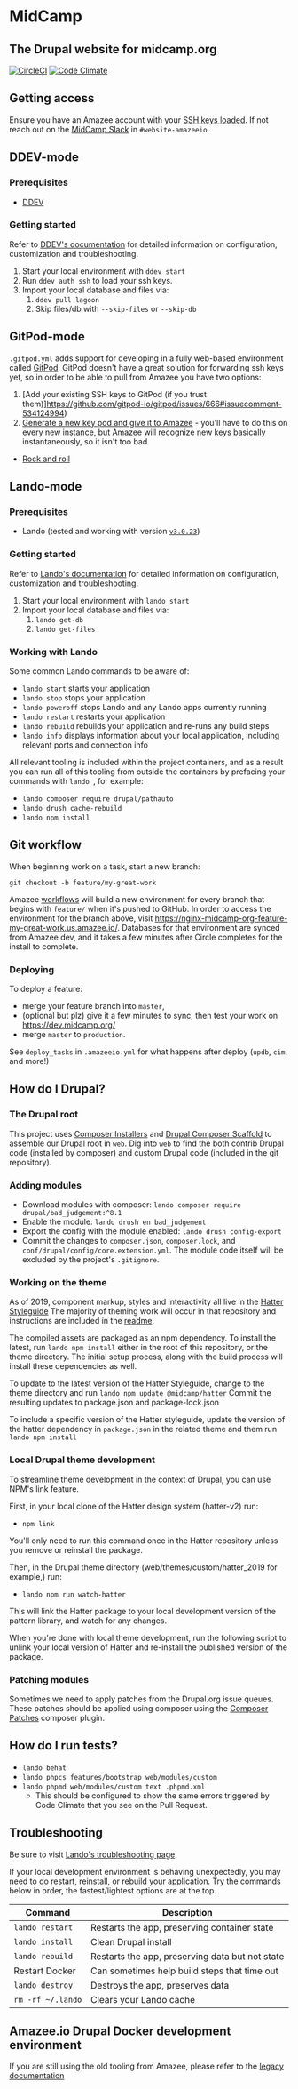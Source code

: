 # MidCamp

## The Drupal website for midcamp.org
[![CircleCI](https://circleci.com/gh/MidCamp/midcamp.svg?style=shield)](https://circleci.com/gh/MidCamp/midcamp)
[![Code Climate](https://codeclimate.com/github/MidCamp/midcamp/badges/gpa.svg)](https://codeclimate.com/github/MidCamp/midcamp)

## Getting access

Ensure you have an Amazee account with your [SSH keys loaded](http://dashboard.amazeeio.cloud/settings).  If not reach out on the [MidCamp Slack](https://mid.camp/slack) in `#website-amazeeio`.

## DDEV-mode

### Prerequisites

- [DDEV](https://ddev.readthedocs.io/en/latest/users/install/)

### Getting started

Refer to [DDEV's documentation](https://ddev.readthedocs.io/en/latest/) for detailed information on configuration, customization and troubleshooting.

1. Start your local environment with `ddev start`
1. Run `ddev auth ssh` to load your ssh keys.
1. Import your local database and files via:
    1. `ddev pull lagoon`
    1. Skip files/db with `--skip-files` or `--skip-db`

## GitPod-mode

`.gitpod.yml` adds support for developing in a fully web-based environment called [GitPod](https://gitpod.io). GitPod doesn't have a great solution for forwarding ssh keys yet, so in order to be able to pull from Amazee you have two options:

1. [Add your existing SSH keys to GitPod (if you trust them)]https://github.com/gitpod-io/gitpod/issues/666#issuecomment-534124994)
1. [Generate a new key pod and give it to Amazee](https://docs.lagoon.sh/using-lagoon-advanced/ssh/) - you'll have to do this on every new instance, but Amazee will recognize new keys basically instantaneously, so it isn't too bad.

- [Rock and roll](https://gitpod.io/?autostart=true#https://github.com/MidCamp/midcamp)

## Lando-mode

### Prerequisites

- Lando (tested and working with version [`v3.0.23`](https://github.com/lando/lando/releases/tag/v3.0.23))

###  Getting started

Refer to [Lando's documentation](https://docs.lando.dev/) for detailed information on configuration, customization and troubleshooting.

1. Start your local environment with `lando start`
1. Import your local database and files via:
    1. `lando get-db`
    1. `lando get-files`

### Working with Lando

Some common Lando commands to be aware of:

- `lando start` starts your application
- `lando stop` stops your application
- `lando poweroff` stops Lando and any Lando apps currently running
- `lando restart` restarts your application
- `lando rebuild` rebuilds your application and re-runs any build steps
- `lando info` displays information about your local application, including relevant ports and connection info

All relevant tooling is included within the project containers, and as a result you can run all of this tooling from outside the containers by prefacing your commands with `lando `, for example:

- `lando composer require drupal/pathauto`
- `lando drush cache-rebuild`
- `lando npm install`

## Git workflow

When beginning work on a task, start a new branch:

`git checkout -b feature/my-great-work`

Amazee [workflows](https://lagoon.readthedocs.io/en/latest/using_lagoon/workflows/) will build a new environment for every branch that begins with `feature/` when it's pushed to GitHub. In order to access the environment for the branch above, visit https://nginx-midcamp-org-feature-my-great-work.us.amazee.io/. Databases for that environment are synced from Amazee dev, and it takes a few minutes after Circle completes for the install to complete.

### Deploying

To deploy a feature:

- merge your feature branch into `master`,
- (optional but plz) give it a few minutes to sync, then test your work on https://dev.midcamp.org/
- merge `master` to `production`.

See `deploy_tasks` in `.amazeeio.yml` for what happens after deploy (`updb`, `cim`, and more!)

## How do I Drupal?

### The Drupal root

This project uses [Composer Installers](https://github.com/composer/installers) and [Drupal Composer Scaffold](https://github.com/drupal/core-composer-scaffold) to assemble our Drupal root in `web`. Dig into `web` to find the both contrib Drupal code (installed by composer) and custom Drupal code (included in the git repository).

### Adding modules

* Download modules with composer: `lando composer require drupal/bad_judgement:^8.1`
* Enable the module: `lando drush en bad_judgement`
* Export the config with the module enabled: `lando drush config-export`
* Commit the changes to `composer.json`, `composer.lock`, and `conf/drupal/config/core.extension.yml`. The module code itself will be excluded by the project's `.gitignore`.

### Working on the theme

As of 2019, component markup, styles and interactivity all live in the [Hatter Styleguide](https://github.com/MidCamp/hatter-v2)
The majority of theming work will occur in that repository and instructions are included in the [readme](https://github.com/MidCamp/hatter-v2/blob/master/README.md).

The compiled assets are packaged as an npm dependency. To install the latest, run `lando npm install` either in the root of this
repository, or the theme directory. The initial setup process, along with the build process will install these
dependencies as well.

To update to the latest version of the Hatter Styleguide, change to the theme directory
and run `lando npm update @midcamp/hatter` Commit the resulting updates to package.json
and package-lock.json

To include a specific version of the Hatter styleguide, update the version of the hatter dependency in `package.json` in
the related theme and them run `lando npm install`

### Local Drupal theme development

To streamline theme development in the context of Drupal, you can use NPM's link feature.

First, in your local clone of the Hatter design system (hatter-v2) run:

* `npm link`

You'll only need to run this command once in the Hatter repository unless you remove or reinstall the package.

Then, in the Drupal theme directory (web/themes/custom/hatter_2019 for example,) run:

* `lando npm run watch-hatter`

This will link the Hatter package to your local development version of the pattern library, and watch for any changes.

When you're done with local theme development, run the following script to unlink your local version of Hatter and
re-install the published version of the package.

### Patching modules

Sometimes we need to apply patches from the Drupal.org issue queues. These patches should be applied using composer using the [Composer Patches](https://github.com/cweagans/composer-patches) composer plugin.

## How do I run tests?

* `lando behat`
* `lando phpcs features/bootstrap web/modules/custom`
* `lando phpmd web/modules/custom text .phpmd.xml`
  * This should be configured to show the same errors triggered by Code Climate that you see on the Pull Request.

## Troubleshooting

Be sure to visit [Lando's troubleshooting page](https://docs.lando.dev/help/logs.html).

If your local development environment is behaving unexpectedly, you may need to do restart, reinstall, or rebuild your application.  Try the commands below in order, the fastest/lightest options are at the top.

| Command           | Description                                     |
|-------------------|-------------------------------------------------|
| `lando restart`   | Restarts the app, preserving container state    |
| `lando install`   | Clean Drupal install                            |
| `lando rebuild`   | Restarts the app, preserving data but not state |
| Restart Docker    | Can sometimes help build steps that time out    |
| `lando destroy`   | Destroys the app, preserves data                |
| `rm -rf ~/.lando` | Clears your Lando cache                         |

## Amazee.io Drupal Docker development environment

If you are still using the old tooling from Amazee, please refer to the
[legacy documentation](docs/amazee-docker-environment.md)
